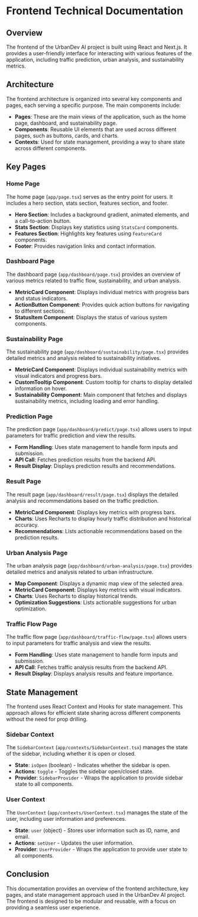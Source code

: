 # Frontend Technical Documentation

## Overview

The frontend of the UrbanDev AI project is built using React and Next.js. It provides a user-friendly interface for interacting with various features of the application, including traffic prediction, urban analysis, and sustainability metrics.

## Architecture

The frontend architecture is organized into several key components and pages, each serving a specific purpose. The main components include:

- **Pages**: These are the main views of the application, such as the home page, dashboard, and sustainability page.
- **Components**: Reusable UI elements that are used across different pages, such as buttons, cards, and charts.
- **Contexts**: Used for state management, providing a way to share state across different components.

## Key Pages

### Home Page

The home page (`app/page.tsx`) serves as the entry point for users. It includes a hero section, stats section, features section, and footer.

- **Hero Section**: Includes a background gradient, animated elements, and a call-to-action button.
- **Stats Section**: Displays key statistics using `StatsCard` components.
- **Features Section**: Highlights key features using `FeatureCard` components.
- **Footer**: Provides navigation links and contact information.

### Dashboard Page

The dashboard page (`app/dashboard/page.tsx`) provides an overview of various metrics related to traffic flow, sustainability, and urban analysis.

- **MetricCard Component**: Displays individual metrics with progress bars and status indicators.
- **ActionButton Component**: Provides quick action buttons for navigating to different sections.
- **StatusItem Component**: Displays the status of various system components.

### Sustainability Page

The sustainability page (`app/dashboard/sustainability/page.tsx`) provides detailed metrics and analysis related to sustainability initiatives.

- **MetricCard Component**: Displays individual sustainability metrics with visual indicators and progress bars.
- **CustomTooltip Component**: Custom tooltip for charts to display detailed information on hover.
- **Sustainability Component**: Main component that fetches and displays sustainability metrics, including loading and error handling.

### Prediction Page

The prediction page (`app/dashboard/predict/page.tsx`) allows users to input parameters for traffic prediction and view the results.

- **Form Handling**: Uses state management to handle form inputs and submission.
- **API Call**: Fetches prediction results from the backend API.
- **Result Display**: Displays prediction results and recommendations.

### Result Page

The result page (`app/dashboard/result/page.tsx`) displays the detailed analysis and recommendations based on the traffic prediction.

- **MetricCard Component**: Displays key metrics with progress bars.
- **Charts**: Uses Recharts to display hourly traffic distribution and historical accuracy.
- **Recommendations**: Lists actionable recommendations based on the prediction results.

### Urban Analysis Page

The urban analysis page (`app/dashboard/urban-analysis/page.tsx`) provides detailed metrics and analysis related to urban infrastructure.

- **Map Component**: Displays a dynamic map view of the selected area.
- **MetricCard Component**: Displays key metrics with visual indicators.
- **Charts**: Uses Recharts to display historical trends.
- **Optimization Suggestions**: Lists actionable suggestions for urban optimization.

### Traffic Flow Page

The traffic flow page (`app/dashboard/traffic-flow/page.tsx`) allows users to input parameters for traffic analysis and view the results.

- **Form Handling**: Uses state management to handle form inputs and submission.
- **API Call**: Fetches traffic analysis results from the backend API.
- **Result Display**: Displays analysis results and feature importance.

## State Management

The frontend uses React Context and Hooks for state management. This approach allows for efficient state sharing across different components without the need for prop drilling.

### Sidebar Context

The `SidebarContext` (`app/contexts/SidebarContext.tsx`) manages the state of the sidebar, including whether it is open or closed.

- **State**: `isOpen` (boolean) - Indicates whether the sidebar is open.
- **Actions**: `toggle` - Toggles the sidebar open/closed state.
- **Provider**: `SidebarProvider` - Wraps the application to provide sidebar state to all components.

### User Context

The `UserContext` (`app/contexts/UserContext.tsx`) manages the state of the user, including user information and preferences.

- **State**: `user` (object) - Stores user information such as ID, name, and email.
- **Actions**: `setUser` - Updates the user information.
- **Provider**: `UserProvider` - Wraps the application to provide user state to all components.

## Conclusion

This documentation provides an overview of the frontend architecture, key pages, and state management approach used in the UrbanDev AI project. The frontend is designed to be modular and reusable, with a focus on providing a seamless user experience.
